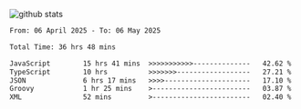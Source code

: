 
![github stats](https://github-readme-stats.vercel.app/api?username=realmahd1&show_icons=true&theme=codeSTACKr&hide_rank=true&count_private=true)

<!--START_SECTION:waka-->

```txt
From: 06 April 2025 - To: 06 May 2025

Total Time: 36 hrs 48 mins

JavaScript        15 hrs 41 mins  >>>>>>>>>>>--------------   42.62 %
TypeScript        10 hrs          >>>>>>>------------------   27.21 %
JSON              6 hrs 17 mins   >>>>---------------------   17.10 %
Groovy            1 hr 25 mins    >------------------------   03.87 %
XML               52 mins         >------------------------   02.40 %
```

<!--END_SECTION:waka-->
